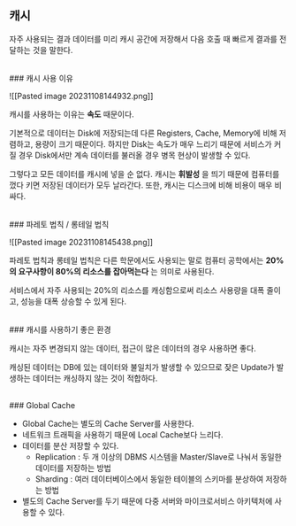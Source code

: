 ## 캐시

자주 사용되는 결과 데이터를 미리 캐시 공간에 저장해서 다음 호출 때 빠르게 결과를 전달하는 것을 말한다.

<br>
### 캐시 사용 이유

![[Pasted image 20231108144932.png]]

캐시를 사용하는 이유는 **속도** 때문이다.

기본적으로 데이터는 Disk에 저장되는데 다른 Registers, Cache, Memory에 비해 저렴하고, 용량이 크기 때문이다.
하지만 Disk는 속도가 매우 느리기 때문에 서비스가 커질 경우 Disk에서만 계속 데이터를 불러올 경우 병목 현상이 발생할 수 있다.

그렇다고 모든 데이터를 캐시에 넣을 순 없다. 캐시는 **휘발성** 을 띄기 때문에 컴퓨터를 껐다 키면 저장된 데이터가 모두 날라간다.
또한, 캐시는 디스크에 비해 비용이 매우 비싸다.

<br>
### 파레토 법칙 / 롱테일 법칙

![[Pasted image 20231108145438.png]]

파레토 법칙과 롱테일 법칙은 다른 학문에서도 사용되는 말로 컴퓨터 공학에서는 **20%의 요구사항이 80%의 리소스를 잡아먹는다** 는 의미로 사용된다.

서비스에서 자주 사용되는 20%의 리소스를 캐싱함으로써 리소스 사용량을 대폭 줄이고, 성능을 대폭 상승할 수 있게 된다.

<br>
### 캐시를 사용하기 좋은 환경

캐시는 자주 변경되지 않는 데이터, 접근이 많은 데이터의 경우 사용하면 좋다.

캐싱된 데이터는 DB에 있는 데이터와 불일치가 발생할 수 있으므로 잦은 Update가 발생하는 데이터는 캐싱하지 않는 것이 적합하다.

<br>
### Global Cache

- Global Cache는 별도의 Cache Server를 사용한다.
- 네트워크 트래픽을 사용하기 때문에 Local Cache보다 느리다.
- 데이터를 분산 저장할 수 있다.
	- Replication : 두 개 이상의 DBMS 시스템을 Master/Slave로 나눠서 동일한 데이터를 저장하는 방법
	- Sharding : 여러 데이터베이스에서 동일한 테이블의 스키마를 분상하여 저장하는 방법
- 별도의 Cache Server를 두기 때문에 다중 서버와 마이크로서비스 아키텍처에 사용할 수 있다.

